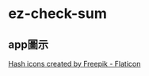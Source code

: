 # ez-check-sum

## app圖示
<a href="https://www.flaticon.com/free-icons/hash" title="hash icons">Hash icons created by Freepik - Flaticon</a>
